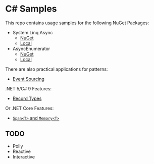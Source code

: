 # C# Samples

This repo contains usage samples for the following NuGet Packages:

* System.Linq.Async
  * [NuGet](https://www.nuget.org/packages/System.Linq.Async/)
  * [Local](./system-linq-async)
* AsyncEnumerator
  * [NuGet](https://www.nuget.org/packages/AsyncEnumerator/)
  * [Local](./async-enumerator)

There are also practical applications for patterns:

* [Event Sourcing](./event-sourcing)

.NET 5/C# 9 Features:

* [Record Types](./record-types)

Or .NET Core Features:

* [`Span<T>` and `Memory<T>`](./span-of-t)

## TODO

* Polly
* Reactive
* Interactive
